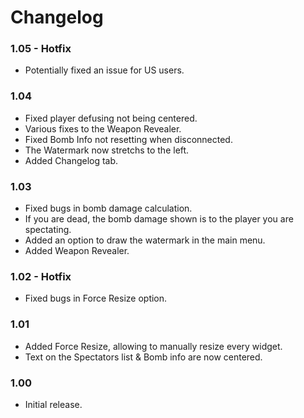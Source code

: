 # Changelog

### 1.05 - Hotfix
* Potentially fixed an issue for US users.

### 1.04
* Fixed player defusing not being centered.
* Various fixes to the Weapon Revealer.
* Fixed Bomb Info not resetting when disconnected.
* The Watermark now stretchs to the left.
* Added Changelog tab.

### 1.03
* Fixed bugs in bomb damage calculation.
* If you are dead, the bomb damage shown is to the player you are spectating.
* Added an option to draw the watermark in the main menu.
* Added Weapon Revealer.

### 1.02 - Hotfix
* Fixed bugs in Force Resize option.

### 1.01
* Added Force Resize, allowing to manually resize every widget.
* Text on the Spectators list & Bomb info are now centered.

### 1.00
* Initial release.
